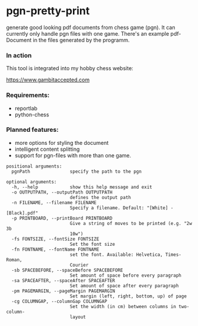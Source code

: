 # pgn-pretty-print
generate good looking pdf documents from chess game (pgn). It can currently only handle pgn files with one game. 
There's an example pdf-Document in the files generated by the programm.

### In action

This tool is integrated into my hobby chess website:

https://www.gambitaccepted.com

### Requirements:
- reportlab
- python-chess

### Planned features:
- more options for styling the document
- intelligent content splitting
- support for pgn-files with more than one game.


```
positional arguments:
  pgnPath               specify the path to the pgn

optional arguments:
  -h, --help            show this help message and exit
  -o OUTPUTPATH, --outputPath OUTPUTPATH
                        defines the output path
  -n FILENAME, --filename FILENAME
                        Specify a filename. Default: "[White] - [Black].pdf"
  -p PRINTBOARD, --printBoard PRINTBOARD
                        Give a string of moves to be printed (e.g. "2w 3b
                        10w")
  -fs FONTSIZE, --fontSize FONTSIZE
                        Set the font size
  -fn FONTNAME, --fontName FONTNAME
                        set the font. Available: Helvetica, Times-Roman,
                        Courier
  -sb SPACEBEFORE, --spaceBefore SPACEBEFORE
                        Set amount of space before every paragraph
  -sa SPACEAFTER, --spaceAfter SPACEAFTER
                        Set amount of space after every paragraph
  -pm PAGEMARGIN, --pageMargin PAGEMARGIN
                        Set margin (left, right, bottom, up) of page
  -cg COLUMNGAP, --columnGap COLUMNGAP
                        Set the width (in cm) between columns in two-column-
                        layout
```
